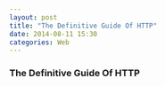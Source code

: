 ```yaml
---
layout: post
title: "The Definitive Guide Of HTTP"
date: 2014-08-11 15:30
categories: Web
---
```


### The Definitive Guide Of HTTP ###